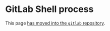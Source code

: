 # GitLab Shell process

This page [has moved into the `gitlab` repository](https://docs.gitlab.com/ee/development/gitlab_shell/process.html).
